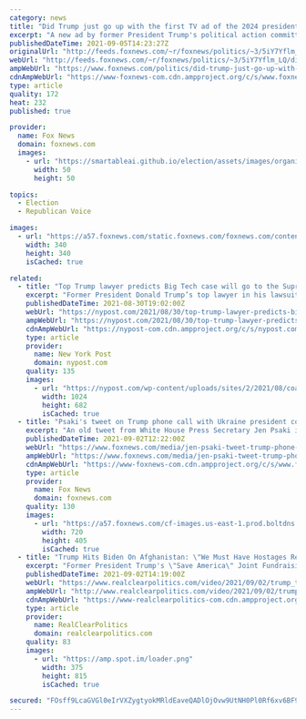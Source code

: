 ```yaml
---
category: news
title: "Did Trump just go up with the first TV ad of the 2024 presidential campaign?"
excerpt: "A new ad by former President Trump's political action committee that blasts President Biden over the U.S. exit from Afghanistan can be seen as the first TV ad of the 2024 presidential campaign"
publishedDateTime: 2021-09-05T14:23:27Z
originalUrl: "http://feeds.foxnews.com/~r/foxnews/politics/~3/5iY7Yflm_LQ/did-trump-just-go-up-with-the-first-tv-ad-of-the-2024-presidential-campaign"
webUrl: "http://feeds.foxnews.com/~r/foxnews/politics/~3/5iY7Yflm_LQ/did-trump-just-go-up-with-the-first-tv-ad-of-the-2024-presidential-campaign"
ampWebUrl: "https://www.foxnews.com/politics/did-trump-just-go-up-with-the-first-tv-ad-of-the-2024-presidential-campaign.amp"
cdnAmpWebUrl: "https://www-foxnews-com.cdn.ampproject.org/c/s/www.foxnews.com/politics/did-trump-just-go-up-with-the-first-tv-ad-of-the-2024-presidential-campaign.amp"
type: article
quality: 172
heat: 232
published: true

provider:
  name: Fox News
  domain: foxnews.com
  images:
    - url: "https://smartableai.github.io/election/assets/images/organizations/foxnews.com-50x50.jpg"
      width: 50
      height: 50

topics:
  - Election
  - Republican Voice

images:
  - url: "https://a57.foxnews.com/static.foxnews.com/foxnews.com/content/uploads/2019/03/340/340/PaulSteinhauser.jpg?ve=1&tl=1"
    width: 340
    height: 340
    isCached: true

related:
  - title: "Top Trump lawyer predicts Big Tech case will go to the Supreme Court"
    excerpt: "Former President Donald Trump’s top lawyer in his lawsuit against Google, Facebook and Twitter believes the case will be decided by the Supreme Court."
    publishedDateTime: 2021-08-30T19:02:00Z
    webUrl: "https://nypost.com/2021/08/30/top-trump-lawyer-predicts-big-tech-case-will-go-to-the-supreme-court/"
    ampWebUrl: "https://nypost.com/2021/08/30/top-trump-lawyer-predicts-big-tech-case-will-go-to-the-supreme-court/amp/"
    cdnAmpWebUrl: "https://nypost-com.cdn.ampproject.org/c/s/nypost.com/2021/08/30/top-trump-lawyer-predicts-big-tech-case-will-go-to-the-supreme-court/amp/"
    type: article
    provider:
      name: New York Post
      domain: nypost.com
    quality: 135
    images:
      - url: "https://nypost.com/wp-content/uploads/sites/2/2021/08/coale-comp-04.jpg?quality=90&strip=all&w=1024"
        width: 1024
        height: 682
        isCached: true
  - title: "Psaki's tweet on Trump phone call with Ukraine president comes back to haunt her"
    excerpt: "An old tweet from White House Press Secretary Jen Psaki is coming back to haunt her amid reports of the controversial July phone call between President Biden and then-Afghan President Ashraf Ghani amid the military withdrawal from Afghanistan."
    publishedDateTime: 2021-09-02T12:22:00Z
    webUrl: "https://www.foxnews.com/media/jen-psaki-tweet-trump-phone-call-ukraine"
    ampWebUrl: "https://www.foxnews.com/media/jen-psaki-tweet-trump-phone-call-ukraine.amp"
    cdnAmpWebUrl: "https://www-foxnews-com.cdn.ampproject.org/c/s/www.foxnews.com/media/jen-psaki-tweet-trump-phone-call-ukraine.amp"
    type: article
    provider:
      name: Fox News
      domain: foxnews.com
    quality: 130
    images:
      - url: "https://a57.foxnews.com/cf-images.us-east-1.prod.boltdns.net/v1/static/694940094001/6ba3eee9-d77a-430e-840a-54c72dfe78bf/914ba46a-c701-48bc-a60d-9d53749226fa/1280x720/match/720/405/image.jpg?ve=1&tl=1"
        width: 720
        height: 405
        isCached: true
  - title: "Trump Hits Biden On Afghanistan: \"We Must Have Hostages Released And Our Military Equipment Returned Now\""
    excerpt: "Former President Trump's \"Save America\" Joint Fundraising Committee is not technically a political action committee and not technically an election campaign, but they released this ad slamming President Biden's performance on Afghanistan."
    publishedDateTime: 2021-09-02T14:19:00Z
    webUrl: "https://www.realclearpolitics.com/video/2021/09/02/trump_team_ad_on_afghanistan_we_must_have_hostages_released_and_our_military_equipment_returned_now.html"
    ampWebUrl: "http://www.realclearpolitics.com/video/2021/09/02/trump_team_ad_on_afghanistan_we_must_have_hostages_released_and_our_military_equipment_returned_now.amp.html"
    cdnAmpWebUrl: "https://www-realclearpolitics-com.cdn.ampproject.org/c/www.realclearpolitics.com/video/2021/09/02/trump_team_ad_on_afghanistan_we_must_have_hostages_released_and_our_military_equipment_returned_now.amp.html"
    type: article
    provider:
      name: RealClearPolitics
      domain: realclearpolitics.com
    quality: 83
    images:
      - url: "https://amp.spot.im/loader.png"
        width: 375
        height: 815
        isCached: true

secured: "FOsff9LcaGVGl0eIrVXZygtyokMRldEaveQADlOjOvw9UtNH0Pl0Rf6xv6BF93FIiVgnwrTBTQeex9WztpK4JwigusSlWT6hK4Wn6doj0sV38OXZ+onJCe9wG3M7ha1vxoW+54ik+mAN+JXXhkOsE6/adgGmD9xwOHY2cNuBieyzqhsXKDBnlCg0xMqyL2/TwwucURP4zIA4abwilkK5opHx5PmabmUYYjc9inaAJ5uHAnxeNyxMI2Y+d+sDj7NYWMFcVo1k41LQaw3ZT1oQjf3dpIfl9thAMtlPvW5IWbcc4HZcKMKAF4Ya632rwmYjM8hVNiICGcBSbJpXqWEI8hkbjwDfQSBauP5jdYAMg5I=;IhAs7BXVQQ5+p3z5KimNWA=="
---
```


